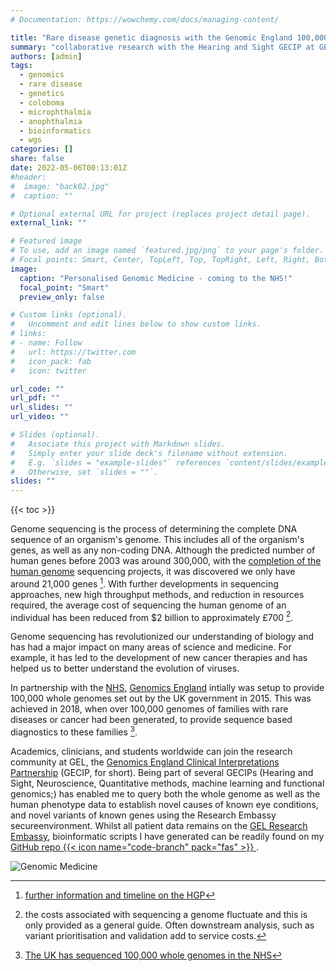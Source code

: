 ```yaml
---
# Documentation: https://wowchemy.com/docs/managing-content/

title: "Rare disease genetic diagnosis with the Genomic England 100,000 Genomes Project (GEL) UK"
summary: "collaborative research with the Hearing and Sight GECIP at GEL"
authors: [admin]
tags:
  - genomics
  - rare disease
  - genetics
  - coloboma
  - microphthalmia
  - anophthalmia
  - bioinformatics
  - wgs
categories: []
share: false
date: 2022-05-06T00:13:01Z
#header:
#  image: "back02.jpg"
#  caption: ""

# Optional external URL for project (replaces project detail page).
external_link: ""

# Featured image
# To use, add an image named `featured.jpg/png` to your page's folder.
# Focal points: Smart, Center, TopLeft, Top, TopRight, Left, Right, BottomLeft, Bottom, BottomRight.
image:
  caption: "Personalised Genomic Medicine - coming to the NHS!"
  focal_point: "Smart"
  preview_only: false

# Custom links (optional).
#   Uncomment and edit lines below to show custom links.
# links:
# - name: Follow
#   url: https://twitter.com
#   icon_pack: fab
#   icon: twitter

url_code: ""
url_pdf: ""
url_slides: ""
url_video: ""

# Slides (optional).
#   Associate this project with Markdown slides.
#   Simply enter your slide deck's filename without extension.
#   E.g. `slides = "example-slides"` references `content/slides/example-slides.md`.
#   Otherwise, set `slides = ""`.
slides: ""
---
```

 {{< toc >}} 

Genome sequencing is the process of determining the complete DNA sequence of an organism's genome. This includes all of the organism's genes, as well as any non-coding DNA. Although the predicted number of human genes before 2003 was around 300,000, with the [completion of the human genome](https://www.genome.gov/25520492/online-education-kit-2003-human-genome-project-completed) sequencing projects, it was discovered we only have around 21,000 genes [^1]. With further developments in sequencing approaches, new high throughput methods, and reduction in resources required, the average cost of sequencing the human genome of an individual has been reduced from $2 billion to approximately £700 [^2].

Genome sequencing has revolutionized our understanding of biology and has had a major impact on many areas of science and medicine. For example, it has led to the development of new cancer therapies and has helped us to better understand the evolution of viruses.

In partnership with the [NHS](https://www.england.nhs.uk/genomics/what-is-genomics/), [Genomics England](https://www.genomicsengland.co.uk/about-us/origins) intially was setup to provide 100,000 whole genomes set out by the UK government in 2015. This was achieved in 2018, when over 100,000 genomes of families with rare diseases or cancer had been generated, to provide sequence based diagnostics to these families [^3]. 

Academics, clinicians, and students worldwide can join the research community at GEL, the [Genomics England Clinical Interpretations Partnership](https://legacy.genomicsengland.co.uk/about-gecip/) (GECIP, for short). Being part of several GECIPs (Hearing and Sight, Neuroscience, Quantitative methods, machine learning and functional genomics;) has enabled me to query both the whole genome  as well as the human phenotype data to establish novel causes of known eye conditions, and novel variants of known genes using the Research Embassy secureenvironment. Whilst all patient data remains on the [GEL Research Embassy](https://www.genomicsengland.co.uk/research/academic), bioinformatic scripts I have generated can be readily found on my [GitHub repo  {{< icon name="code-branch" pack="fas" >}} ](https://nicholas-owen.github.io).


![Genomic Medicine](GEL_logo_RGB_Dark.png "moving forward to personalised genomic medicine")

[^1]: [further information and timeline on the HGP](https://www.genome.gov/human-genome-project/timeline)
[^2]: the costs associated with sequencing a genome fluctuate and this is only provided as a general guide. Often downstream analysis, such as variant prioritisation and validation add to service costs.
[^3]: [The UK has sequenced 100,000 whole genomes in the NHS](https://www.genomicsengland.co.uk/news/uk-sequenced-100000-genomes-nhs)

<!--- {{< timeline id="w7Ft2ymGmfc" title="A New Hugo Site in Under Two Minutes" >}}
--->
